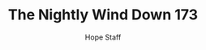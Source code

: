 ---
image: /assets/img/nwd/173_nwd_john_14_27_nlt.png
title: The Nightly Wind Down 173
number: 173
categories:
  - The Nightly Wind Down
author: Hope Staff
notes: The Nightly Wind Down 173
embed: >-
  EMBED_GOES_HERE
transcript: >-
  SOME LINES OF TEXT START HERE
---